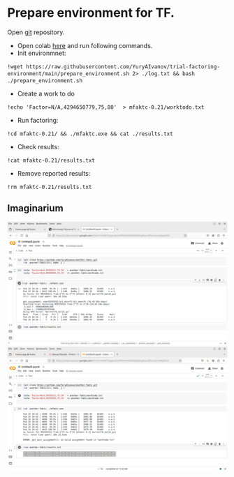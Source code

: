# Prepare environment for TF.


Open [git](https://github.com/YuryAIvanov/trial-factoring-environment) repository.

* Open colab [here](https://colab.research.google.com/) and run following commands.
* Init environmnet:
```
!wget https://raw.githubusercontent.com/YuryAIvanov/trial-factoring-environment/main/prepare_environment.sh 2> ./log.txt && bash ./prepare_environment.sh
```
* Create a work to do
```
!echo 'Factor=N/A,4294650779,75,80'  > mfaktc-0.21/worktodo.txt
```
* Run factoring:
```
!cd mfaktc-0.21/ && ./mfaktc.exe && cat ./results.txt
```
* Check results:
```
!cat mfaktc-0.21/results.txt
```
* Remove reported results:
```
!rm mfaktc-0.21/results.txt
```

## Imaginarium

![step 3](images/s03.png)
![step 4](images/s04.png)


